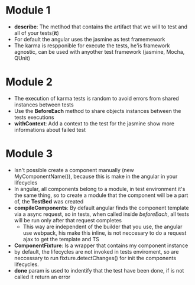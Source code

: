 # Module 1
- **describe**: The metlhod that contains the artifact that we will to test and all of
    your tests(**it**)
- For default the angular uses the jasmine as test framemework
- The karma is respponible for execute the tests, he'is framework agnostic, can be used
      with anyother test framework (jasmine, Mocha, QUnit) 

# Module 2
- The execution of karma tests is random to avoid errors from shared instances between tests
- Use the **BeforeEach** method to share objects instances between the tests executions
- **withContext**: Add a context to the test for the jasmine show more informations about failed test

# Module 3
- Isn't possible create a component manually (new MyComponentName()), because this is make in the angular in your lifecycles
- In angular, all components belong to a module, in test environment it's the same thing, so to create a module that the component will be a part of, the **TestBed** was created
- **compileComponents**: By default angular finds the component template via a async request, so in tests, when called inside *beforeEach*, all tests will be run only after that request completes
    - This way are independent of the builder that you use, the angular use webpack, his make this inline,
    is not neccesary to do a request ajax to get the template and TS
- **ComponentFixture**: Is a wrapper that contains my component instance
- by default, the lifecycles are not invoked in tests enviroment, so are neccessary to run 
fixture.detectChanges() for init the components lifecycles.
- **done** param is used to indentify that the test have been done, if is not called it return an error

